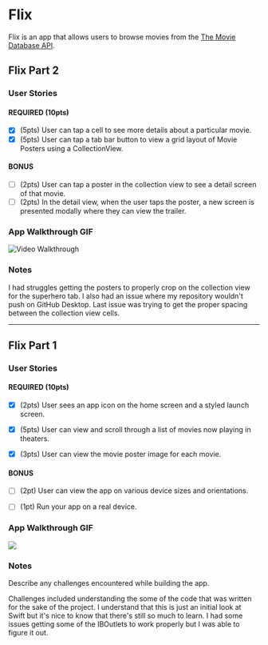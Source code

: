 # Flix



Flix is an app that allows users to browse movies from the [The Movie Database API](http://docs.themoviedb.apiary.io/#).



## Flix Part 2

### User Stories

#### REQUIRED (10pts)
- [x] (5pts) User can tap a cell to see more details about a particular movie.
- [x] (5pts) User can tap a tab bar button to view a grid layout of Movie Posters using a CollectionView.

#### BONUS
- [ ] (2pts) User can tap a poster in the collection view to see a detail screen of that movie.
- [ ] (2pts) In the detail view, when the user taps the poster, a new screen is presented modally where they can view the trailer.

### App Walkthrough GIF

<img src='https://i.imgur.com/ybfYFk5.gif' title='Video Walkthrough' width='' alt='Video Walkthrough' />




### Notes
I had struggles getting the posters to properly crop on the collection view for the superhero tab. I also had an issue where my repository wouldn't push on GitHub Desktop. Last issue was trying to get the proper spacing between the collection view cells.



---



## Flix Part 1



### User Stories


#### REQUIRED (10pts)

- [x] (2pts) User sees an app icon on the home screen and a styled launch screen.

- [x] (5pts) User can view and scroll through a list of movies now playing in theaters.

- [x] (3pts) User can view the movie poster image for each movie.



#### BONUS

- [ ] (2pt) User can view the app on various device sizes and orientations.

- [ ] (1pt) Run your app on a real device.



### App Walkthrough GIF




![](https://i.imgur.com/uxtXaPV.gif)





### Notes

Describe any challenges encountered while building the app.

Challenges included understanding the some of the code that was written for the sake of the project. I understand that this is just an initial look at Swift but it's nice to know that there's still so much to learn. I had some issues getting some of the IBOutlets to work properly but I was able to figure it out.
